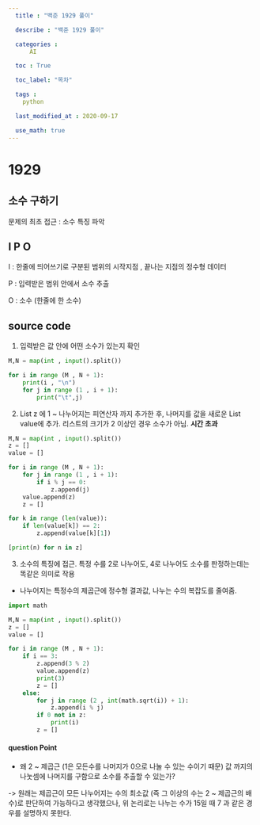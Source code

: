 ```yaml
---
  title : "백준 1929 풀이"

  describe : "백준 1929 풀이"

  categories : 
      AI

  toc : True

  toc_label: "목차"

  tags : 
    python

  last_modified_at : 2020-09-17

  use_math: true
---
```


# 1929
## 소수 구하기

문제의 최초 접근 : 소수 특징 파악

## I P O

I : 한줄에 띄어쓰기로 구분된 범위의 시작지점 , 끝나는 지점의 정수형 데이터

P : 입력받은 범위 안에서 소수 추출

O : 소수 (한줄에 한 소수)
## source code

1. 입력받은 값 안에 어떤 소수가 있는지 확인

```python
M,N = map(int , input().split())

for i in range (M , N + 1):
    print(i , "\n")
    for j in range (1 , i + 1):
        print("\t",j)
```

2. List z 에 1 ~ 나누어지는 피연산자 까지 추가한 후, 나머지를 값을 새로운 List value에 추가. 리스트의 크기가 2 이상인 경우 소수가 아님. **시간 초과**

```python
M,N = map(int , input().split())
z = []
value = []

for i in range (M , N + 1):
    for j in range (1 , i + 1):
        if i % j == 0:
            z.append(j)
    value.append(z)
    z = []

for k in range (len(value)):
    if len(value[k]) == 2:
        z.append(value[k][1])

[print(n) for n in z]
```

3. 소수의 특징에 접근. 특정 수를 2로 나누어도, 4로 나누어도 소수를 판정하는데는 똑같은 의미로 작용

* 나누어지는 특정수의 제곱근에 정수형 결과값, 나누는 수의 복잡도를 줄여줌.

```python
import math

M,N = map(int , input().split())
z = []
value = []

for i in range (M , N + 1):
    if i == 3:
        z.append(3 % 2)
        value.append(z)
        print(3)
        z = []
    else:
        for j in range (2 , int(math.sqrt(i)) + 1):
            z.append(i % j)
        if 0 not in z:
            print(i)
        z = []
```
#### question Point
* 왜 2 ~ 제곱근 (1은 모든수를 나머지가 0으로 나눌 수 있는 수이기 때문) 값 까지의 나눗셈에 나머지를 구함으로 소수를 추출할 수 있는가?

-> 원래는 제곱근이 모든 나누어지는 수의 최소값 (즉 그 이상의 수는 2 ~ 제곱근의 배수)로 판단하여 가능하다고 생각했으나, 위 논리로는 나누는 수가 15일 때 7 과 같은 경우를 설명하지 못한다.